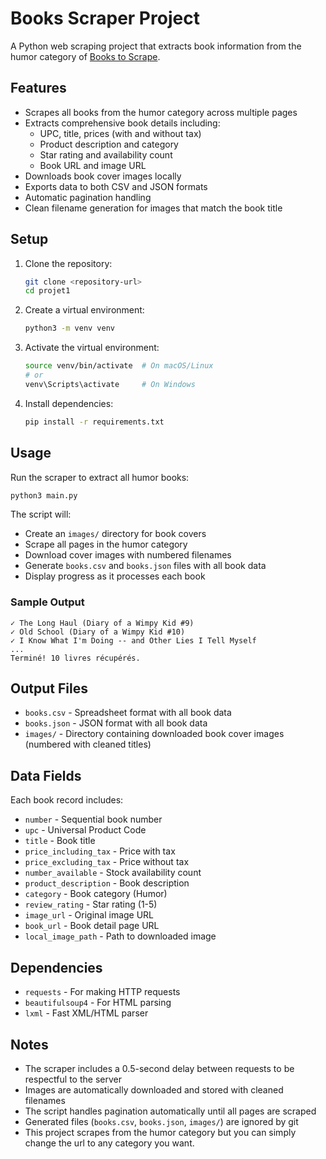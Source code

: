 # Books Scraper Project

A Python web scraping project that extracts book information from the humor category of [Books to Scrape](https://books.toscrape.com/catalogue/category/books/humor_30/).

## Features

- Scrapes all books from the humor category across multiple pages
- Extracts comprehensive book details including:
  - UPC, title, prices (with and without tax)
  - Product description and category
  - Star rating and availability count
  - Book URL and image URL
- Downloads book cover images locally
- Exports data to both CSV and JSON formats
- Automatic pagination handling
- Clean filename generation for images that match the book title

## Setup

1. Clone the repository:
   ```bash
   git clone <repository-url>
   cd projet1
   ```

2. Create a virtual environment:
   ```bash
   python3 -m venv venv
   ```

3. Activate the virtual environment:
   ```bash
   source venv/bin/activate  # On macOS/Linux
   # or
   venv\Scripts\activate     # On Windows
   ```

4. Install dependencies:
   ```bash
   pip install -r requirements.txt
   ```

## Usage

Run the scraper to extract all humor books:
```bash
python3 main.py
```

The script will:
- Create an `images/` directory for book covers
- Scrape all pages in the humor category
- Download cover images with numbered filenames
- Generate `books.csv` and `books.json` files with all book data
- Display progress as it processes each book

### Sample Output
```
✓ The Long Haul (Diary of a Wimpy Kid #9)
✓ Old School (Diary of a Wimpy Kid #10)
✓ I Know What I'm Doing -- and Other Lies I Tell Myself
...
Terminé! 10 livres récupérés.
```

## Output Files

- `books.csv` - Spreadsheet format with all book data
- `books.json` - JSON format with all book data
- `images/` - Directory containing downloaded book cover images (numbered with cleaned titles)

## Data Fields

Each book record includes:
- `number` - Sequential book number
- `upc` - Universal Product Code
- `title` - Book title
- `price_including_tax` - Price with tax
- `price_excluding_tax` - Price without tax
- `number_available` - Stock availability count
- `product_description` - Book description
- `category` - Book category (Humor)
- `review_rating` - Star rating (1-5)
- `image_url` - Original image URL
- `book_url` - Book detail page URL
- `local_image_path` - Path to downloaded image

## Dependencies

- `requests` - For making HTTP requests
- `beautifulsoup4` - For HTML parsing
- `lxml` - Fast XML/HTML parser

## Notes

- The scraper includes a 0.5-second delay between requests to be respectful to the server
- Images are automatically downloaded and stored with cleaned filenames
- The script handles pagination automatically until all pages are scraped
- Generated files (`books.csv`, `books.json`, `images/`) are ignored by git
- This project scrapes from the humor category but you can simply change the url to any category you want.
